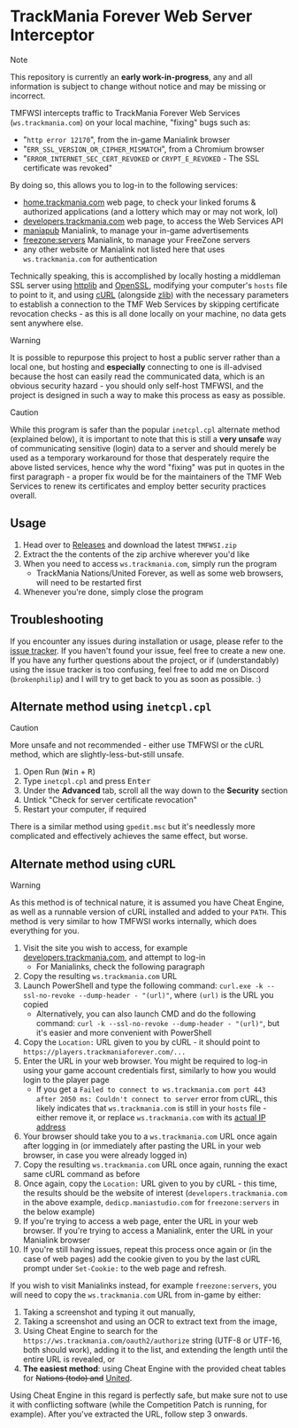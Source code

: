 # TrackMania Forever Web Server Interceptor
> [!NOTE]
> This repository is currently an **early work-in-progress**, any and all information is subject to change without notice and may be missing or incorrect.

TMFWSI intercepts traffic to TrackMania Forever Web Services (`ws.trackmania.com`) on your local machine, "fixing" bugs such as:
- "`http error 12170`", from the in-game Manialink browser
- "`ERR_SSL_VERSION_OR_CIPHER_MISMATCH`", from a Chromium browser
- "`ERROR_INTERNET_SEC_CERT_REVOKED` or `CRYPT_E_REVOKED` - The SSL certificate was revoked"

By doing so, this allows you to log-in to the following services:
- [home.trackmania.com](http://home.trackmania.com/) web page, to check your linked forums & authorized applications (and a lottery which may or may not work, lol)
- [developers.trackmania.com](http://developers.trackmania.com/) web page, to access the Web Services API
- [maniapub](http://maniapub.trackmania.com/) Manialink, to manage your in-game advertisements
- [freezone:servers](http://dedicp.maniastudio.com/) Manialink, to manage your FreeZone servers
- any other website or Manialink not listed here that uses `ws.trackmania.com` for authentication

Technically speaking, this is accomplished by locally hosting a middleman SSL server using [httplib](https://github.com/yhirose/cpp-httplib) and [OpenSSL](https://github.com/openssl/openssl), modifying your computer's `hosts` file to point to it, and using [cURL](https://github.com/curl/curl) (alongside [zlib](https://github.com/madler/zlib)) with the necessary parameters to establish a connection to the TMF Web Services by skipping certificate revocation checks - as this is all done locally on your machine, no data gets sent anywhere else.

> [!WARNING]
> It is possible to repurpose this project to host a public server rather than a local one, but hosting and **especially** connecting to one is ill-advised because the host can easily read the communicated data, which is an obvious security hazard - you should only self-host TMFWSI, and the project is designed in such a way to make this process as easy as possible.

> [!CAUTION]
> While this program is safer than the popular `inetcpl.cpl` alternate method (explained below), it is important to note that this is still a **very unsafe** way of communicating sensitive (login) data to a server and should merely be used as a temporary workaround for those that desperately require the above listed services, hence why the word "fixing" was put in quotes in the first paragraph - a proper fix would be for the maintainers of the TMF Web Services to renew its certificates and employ better security practices overall.

## Usage
1. Head over to [Releases](https://github.com/brokenphilip/TMFWSI/releases) and download the latest `TMFWSI.zip`
2. Extract the the contents of the zip archive wherever you'd like
3. When you need to access `ws.trackmania.com`, simply run the program
   - TrackMania Nations/United Forever, as well as some web browsers, will need to be restarted first
4. Whenever you're done, simply close the program

## Troubleshooting
If you encounter any issues during installation or usage, please refer to the [issue tracker](https://github.com/brokenphilip/TMFWSI/issues?q=). If you haven't found your issue, feel free to create a new one. If you have any further questions about the project, or if (understandably) using the issue tracker is too confusing, feel free to add me on Discord (`brokenphilip`) and I will try to get back to you as soon as possible. :)

## Alternate method using `inetcpl.cpl`
> [!CAUTION]
> More unsafe and not recommended - either use TMFWSI or the cURL method, which are slightly-less-but-still unsafe.

1. Open Run (<kbd>Win</kbd> + <kbd>R</kbd>)
2. Type `inetcpl.cpl` and press <kbd>Enter</kbd>
3. Under the **Advanced** tab, scroll all the way down to the **Security** section
4. Untick "Check for server certificate revocation"
5. Restart your computer, if required

There is a similar method using `gpedit.msc` but it's needlessly more complicated and effectively achieves the same effect, but worse.

## Alternate method using cURL
> [!WARNING]
> As this method is of technical nature, it is assumed you have Cheat Engine, as well as a runnable version of cURL installed and added to your `PATH`. This method is very similar to how TMFWSI works internally, which does everything for you.
1. Visit the site you wish to access, for example [developers.trackmania.com](http://developers.trackmania.com/), and attempt to log-in
   - For Manialinks, check the following paragraph
2. Copy the resulting `ws.trackmania.com` URL
3. Launch PowerShell and type the following command: `curl.exe -k --ssl-no-revoke --dump-header - "(url)"`, where `(url)` is the URL you copied
   - Alternatively, you can also launch CMD and do the following command: `curl -k --ssl-no-revoke --dump-header - "(url)"`, but it's easier and more convenient with PowerShell
4. Copy the `Location:` URL given to you by cURL - it should point to `https://players.trackmaniaforever.com/...`
5. Enter the URL in your web browser. You might be required to log-in using your game account credentials first, similarly to how you would login to the player page
   - If you get a `Failed to connect to ws.trackmania.com port 443 after 2050 ms: Couldn't connect to server` error from cURL, this likely indicates that `ws.trackmania.com` is still in your `hosts` file - either remove it, or replace `ws.trackmania.com` with its [actual IP address](https://www.nslookup.io/domains/ws.trackmania.com/webservers/)
7. Your browser should take you to a `ws.trackmania.com` URL once again after logging in (or immediately after pasting the URL in your web browser, in case you were already logged in)
8. Copy the resulting `ws.trackmania.com` URL once again, running the exact same cURL command as before
9. Once again, copy the `Location:` URL given to you by cURL - this time, the results should be the website of interest (`developers.trackmania.com` in the above example, `dedicp.maniastudio.com` for `freezone:servers` in the below example)
10. If you're trying to access a web page, enter the URL in your web browser. If you're trying to access a Manialink, enter the URL in your Manialink browser
11. If you're still having issues, repeat this process once again or (in the case of web pages) add the cookie given to you by the last cURL prompt under `Set-Cookie:` to the web page and refresh.

If you wish to visit Manialinks instead, for example `freezone:servers`, you will need to copy the `ws.trackmania.com` URL from in-game by either:
1. Taking a screenshot and typing it out manually,
2. Taking a screenshot and using an OCR to extract text from the image,
3. Using Cheat Engine to search for the `https://ws.trackmania.com/oauth2/authorize` string (UTF-8 or UTF-16, both should work), adding it to the list, and extending the length until the entire URL is revealed, or
4. **The easiest method**: using Cheat Engine with the provided cheat tables for ~~Nations (todo) and~~ [United](https://github.com/brokenphilip/TMFWSI/blob/main/ManialinkUnited.CT).

Using Cheat Engine in this regard is perfectly safe, but make sure not to use it with conflicting software (while the Competition Patch is running, for example). After you've extracted the URL, follow step 3 onwards.